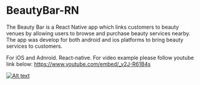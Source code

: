 # BeautyBar-RN

The Beauty Bar is a React Native app which links customers to
beauty venues by allowing users to browse and purchase beauty services
nearby. The app was develop for both android and ios platforms to bring beauty services to customers.

For iOS and Adnroid. React-native. 
For video example please follow youtube link below: 
https://www.youtube.com/embed/_v2J-R61B4s



[![Alt text](http://www.dblot.io/static/media/beautybar.e2ee3403.jpg)](https://www.youtube.com/embed/_v2J-R61B4s)


